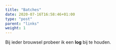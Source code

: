 ```yaml
---
title: "Batches"
date: 2020-07-16T16:58:46+01:00
type: "post"
parent: "links"
weight: 1
---
```


Bij ieder brouwsel probeer ik een **log** bij te houden.